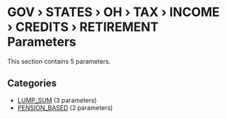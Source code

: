 # GOV › STATES › OH › TAX › INCOME › CREDITS › RETIREMENT Parameters

This section contains 5 parameters.

## Categories

- [LUMP_SUM](lump_sum/index.md) (3 parameters)
- [PENSION_BASED](pension_based/index.md) (2 parameters)
